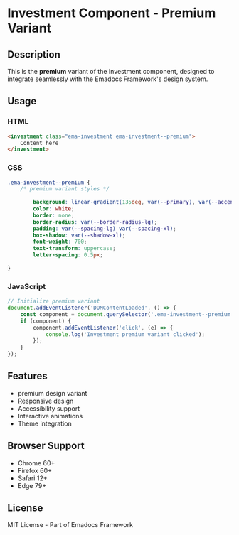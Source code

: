 # Investment Component - Premium Variant

## Description
This is the **premium** variant of the Investment component, designed to integrate seamlessly with the Emadocs Framework's design system.

## Usage

### HTML
```html
<investment class="ema-investment ema-investment--premium">
    Content here
</investment>
```

### CSS
```css
.ema-investment--premium {
    /* premium variant styles */
    
        background: linear-gradient(135deg, var(--primary), var(--accent));
        color: white;
        border: none;
        border-radius: var(--border-radius-lg);
        padding: var(--spacing-lg) var(--spacing-xl);
        box-shadow: var(--shadow-xl);
        font-weight: 700;
        text-transform: uppercase;
        letter-spacing: 0.5px;
    
}
```

### JavaScript
```javascript
// Initialize premium variant
document.addEventListener('DOMContentLoaded', () => {
    const component = document.querySelector('.ema-investment--premium');
    if (component) {
        component.addEventListener('click', (e) => {
            console.log('Investment premium variant clicked');
        });
    }
});
```

## Features
- premium design variant
- Responsive design
- Accessibility support
- Interactive animations
- Theme integration

## Browser Support
- Chrome 60+
- Firefox 60+
- Safari 12+
- Edge 79+

## License
MIT License - Part of Emadocs Framework
